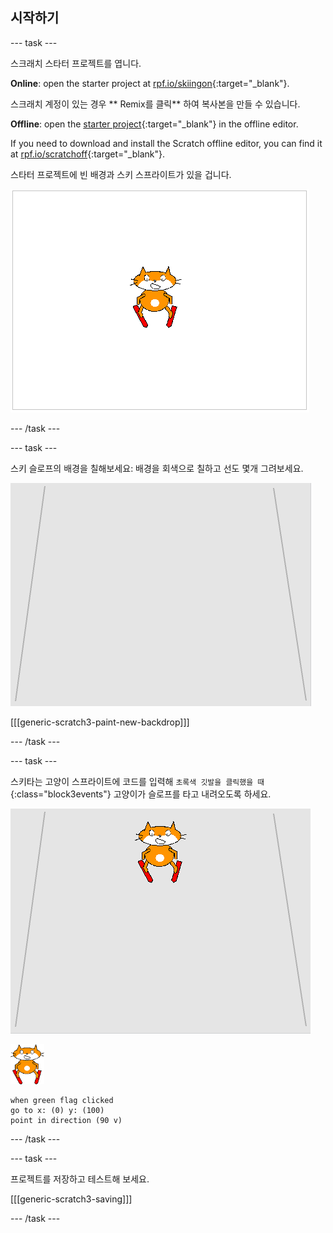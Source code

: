 ## 시작하기

--- task ---

스크래치 스타터 프로젝트를 엽니다.

**Online**: open the starter project at [rpf.io/skiingon](https://rpf.io/skiingon){:target="_blank"}.

스크래치 계정이 있는 경우 ** Remix를 클릭** 하여 복사본을 만들 수 있습니다.

**Offline**: open the [starter project](https://rpf.io/p/en/scratch-cat-goes-skiing-go){:target="_blank"} in the offline editor.

If you need to download and install the Scratch offline editor, you can find it at [rpf.io/scratchoff](https://rpf.io/scratchoff){:target="_blank"}.

스타터 프로젝트에 빈 배경과 스키 스프라이트가 있을 겁니다.

![스타터 프로젝트](images/starter_project.png)

--- /task ---

--- task ---

스키 슬로프의 배경을 칠해보세요: 배경을 회색으로 칠하고 선도 몇개 그려보세요.

![스키 슬로프 배경](images/backdrop.png)

[[[generic-scratch3-paint-new-backdrop]]]

--- /task ---

--- task ---

스키타는 고양이 스프라이트에 코드를 입력해 `초록색 깃발을 클릭했을 때`{:class="block3events"} 고양이가 슬로프를 타고 내려오도록 하세요.

![슬로프에 스키 타는 사람](images/skier_on_the_slope.png)

![스키 타는 사람 스프라이트](images/skier_sprite_small.png)

```blocks3
when green flag clicked
go to x: (0) y: (100)
point in direction (90 v)
```

--- /task ---

--- task ---

프로젝트를 저장하고 테스트해 보세요.

[[[generic-scratch3-saving]]]

--- /task ---
